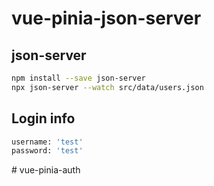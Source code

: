 # vue-pinia-json-server

## json-server

```sh
npm install --save json-server
npx json-server --watch src/data/users.json
```

## Login info

```sh
username: 'test'
password: 'test'
```
#   v u e - p i n i a - a u t h  
 